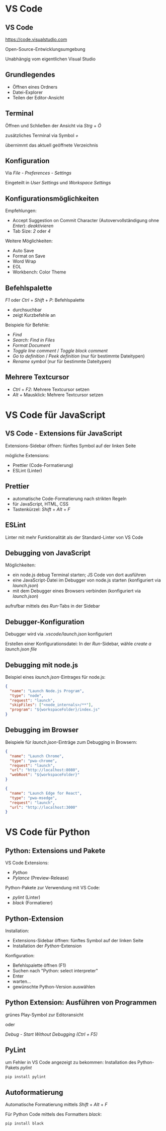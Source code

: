# VS Code

## VS Code

<https://code.visualstudio.com>

Open-Source-Entwicklungsumgebung

Unabhängig vom eigentlichen Visual Studio

## Grundlegendes

- Öffnen eines Ordners
- Datei-Explorer
- Teilen der Editor-Ansicht

## Terminal

Öffnen und Schließen der Ansicht via _Strg_ + _Ö_

zusätzliches Terminal via Symbol _+_

übernimmt das aktuell geöffnete Verzeichnis

## Konfiguration

Via _File - Preferences - Settings_

Eingeteilt in _User Settings_ und _Workspace Settings_

## Konfigurationsmöglichkeiten

Empfehlungen:

- Accept Suggestion on Commit Character (Autovervollständigung ohne _Enter_): _deaktivieren_
- Tab Size: _2_ oder _4_

Weitere Möglichkeiten:

- Auto Save
- Format on Save
- Word Wrap
- EOL
- Workbench: Color Theme

## Befehlspalette

_F1_ oder _Ctrl_ + _Shift_ + _P_: Befehlspalette

- durchsuchbar
- zeigt Kurzbefehle an

Beispiele für Befehle:

- _Find_
- _Search: Find in Files_
- _Format Document_
- _Toggle line comment_ / _Toggle block comment_
- _Go to definition_ / _Peek definition_ (nur für bestimmte Dateitypen)
- _Rename symbol_ (nur für bestimmte Dateitypen)

## Mehrere Textcursor

- _Ctrl_ + _F2_: Mehrere Textcursor setzen
- _Alt_ + Mausklick: Mehrere Textcursor setzen

# VS Code für JavaScript

## VS Code - Extensions für JavaScript

Extensions-Sidebar öffnen: fünftes Symbol auf der linken Seite

mögliche Extensions:

- Prettier (Code-Formatierung)
- ESLint (Linter)

## Prettier

- automatische Code-Formatierung nach strikten Regeln
- für JavaScript, HTML, CSS
- Tastenkürzel: _Shift_ + _Alt_ + _F_

## ESLint

Linter mit mehr Funktionalität als der Standard-Linter von VS Code

## Debugging von JavaScript

Möglichkeiten:

- ein node.js debug Terminal starten; JS Code von dort ausführen
- eine JavaScript-Datei im Debugger von node.js starten (konfiguriert via _launch.json_)
- mit dem Debugger eines Browsers verbinden (konfiguriert via _launch.json_)

aufrufbar mittels des _Run_-Tabs in der Sidebar

## Debugger-Konfiguration

Debugger wird via _.vscode/launch.json_ konfiguriert

Erstellen einer Konfigurationsdatei: In der _Run_-Sidebar, wähle _create a launch.json file_

## Debugging mit node.js

Beispiel eines _launch.json_-Eintrages für node.js:

```json
{
  "name": "Launch Node.js Program",
  "type": "node",
  "request": "launch",
  "skipFiles": ["<node_internals>/**"],
  "program": "${workspaceFolder}/index.js"
}
```

## Debugging im Browser

Beispiele für _launch.json_-Einträge zum Debugging in Browsern:

```json
{
  "name": "Launch Chrome",
  "type": "pwa-chrome",
  "request": "launch",
  "url": "http://localhost:8080",
  "webRoot": "${workspaceFolder}"
}
```

```json
{
  "name": "Launch Edge for React",
  "type": "pwa-msedge",
  "request": "launch",
  "url": "http://localhost:3000"
}
```

# VS Code für Python

## Python: Extensions und Pakete

VS Code Extensions:

- _Python_
- _Pylance_ (Preview-Release)

Python-Pakete zur Verwendung mit VS Code:

- _pylint_ (Linter)
- _black_ (Formatierer)

## Python-Extension

Installation:

- Extensions-Sidebar öffnen: fünftes Symbol auf der linken Seite
- Installation der _Python_-Extension

Konfiguration:

- Befehlspalette öffnen (F1)
- Suchen nach "Python: select interpreter"
- Enter
- warten...
- gewünschte Python-Version auswählen

## Python Extension: Ausführen von Programmen

grünes Play-Symbol zur Editoransicht

oder

_Debug_ - _Start Without Debugging (Ctrl + F5)_

## PyLint

um Fehler in VS Code angezeigt zu bekommen: Installation des Python-Pakets _pylint_

```bash
pip install pylint
```

## Autoformatierung

Automatische Formatierung mittels _Shift_ + _Alt_ + _F_

Für Python Code mittels des Formatters _black_:

```bash
pip install black
```
